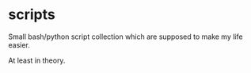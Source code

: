 # scripts
Small bash/python script collection which are supposed to make my life easier.

At least in theory.

